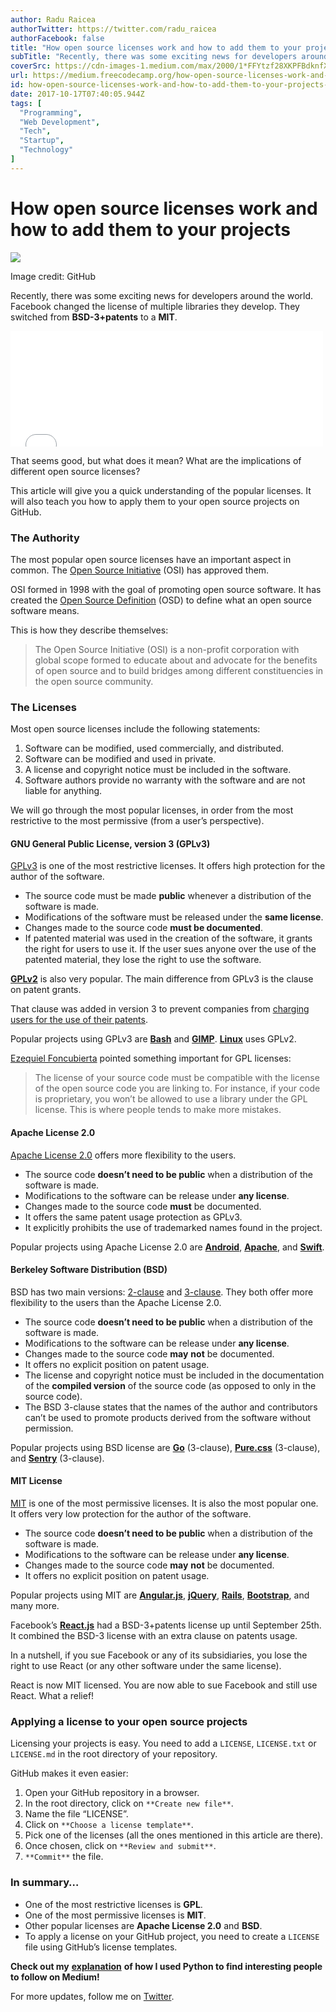 ```yaml
---
author: Radu Raicea
authorTwitter: https://twitter.com/radu_raicea
authorFacebook: false
title: "How open source licenses work and how to add them to your projects"
subTitle: "Recently, there was some exciting news for developers around the world. Facebook changed the license of multiple libraries they develop. ..."
coverSrc: https://cdn-images-1.medium.com/max/2000/1*FFYtzf28XKPFBdknfXf-jg.jpeg
url: https://medium.freecodecamp.org/how-open-source-licenses-work-and-how-to-add-them-to-your-projects-34310c3cf94
id: how-open-source-licenses-work-and-how-to-add-them-to-your-projects-34310c3cf94
date: 2017-10-17T07:40:05.944Z
tags: [
  "Programming",
  "Web Development",
  "Tech",
  "Startup",
  "Technology"
]
---
```

# How open source licenses work and how to add them to your projects







![](https://cdn-images-1.medium.com/max/2000/1*FFYtzf28XKPFBdknfXf-jg.jpeg)

Image credit: GitHub







Recently, there was some exciting news for developers around the world. Facebook changed the license of multiple libraries they develop. They switched from **BSD-3+patents** to a **MIT**.





<iframe data-width="500" data-height="185" width="500" height="185" src="/media/4bced36118b0ff8efe3b3c6f1afa39ad?postId=34310c3cf94" data-media-id="4bced36118b0ff8efe3b3c6f1afa39ad" data-thumbnail="https://i.embed.ly/1/image?url=https%3A%2F%2Fpbs.twimg.com%2Fprofile_images%2F446356636710363136%2FOYIaJ1KK_400x400.png&amp;key=a19fcc184b9711e1b4764040d3dc5c07" allowfullscreen="" frameborder="0"></iframe>





That seems good, but what does it mean? What are the implications of different open source licenses?

This article will give you a quick understanding of the popular licenses. It will also teach you how to apply them to your open source projects on GitHub.

### The Authority

The most popular open source licenses have an important aspect in common. The [Open Source Initiative](https://opensource.org/) (OSI) has approved them.

OSI formed in 1998 with the goal of promoting open source software. It has created the [Open Source Definition](https://opensource.org/osd) (OSD) to define what an open source software means.

This is how they describe themselves:

> The Open Source Initiative (OSI) is a non-profit corporation with global scope formed to educate about and advocate for the benefits of open source and to build bridges among different constituencies in the open source community.

### The Licenses

Most open source licenses include the following statements:

1.  Software can be modified, used commercially, and distributed.
2.  Software can be modified and used in private.
3.  A license and copyright notice must be included in the software.
4.  Software authors provide no warranty with the software and are not liable for anything.

We will go through the most popular licenses, in order from the most restrictive to the most permissive (from a user’s perspective).

#### GNU General Public License, version 3 (GPLv3)

[GPLv3](https://www.gnu.org/licenses/gpl-3.0.html) is one of the most restrictive licenses. It offers high protection for the author of the software.

*   The source code must be made **public** whenever a distribution of the software is made.
*   Modifications of the software must be released under the **same license**.
*   Changes made to the source code **must be documented**.
*   If patented material was used in the creation of the software, it grants the right for users to use it. If the user sues anyone over the use of the patented material, they lose the right to use the software.

[**GPLv2**](https://www.gnu.org/licenses/gpl-2.0.html) is also very popular. The main difference from GPLv3 is the clause on patent grants.

That clause was added in version 3 to prevent companies from [charging users for the use of their patents](http://www.nytimes.com/2006/11/22/technology/22soft.html).

Popular projects using GPLv3 are [**Bash**](https://www.gnu.org/software/bash/) and [**GIMP**](https://www.gimp.org). [**Linux**](https://github.com/torvalds/linux) uses GPLv2.

[Ezequiel Foncubierta](https://medium.com/@ezequiel) pointed something important for GPL licenses:

> The license of your source code must be compatible with the license of the open source code you are linking to. For instance, if your code is proprietary, you won’t be allowed to use a library under the GPL license. This is where people tends to make more mistakes.

#### Apache License 2.0

[Apache License 2.0](https://www.apache.org/licenses/LICENSE-2.0) offers more flexibility to the users.

*   The source code **doesn’t need to be public** when a distribution of the software is made.
*   Modifications to the software can be release under **any license**.
*   Changes made to the source code **must** be documented.
*   It offers the same patent usage protection as GPLv3.
*   It explicitly prohibits the use of trademarked names found in the project.

Popular projects using Apache License 2.0 are [**Android**](https://github.com/aosp-mirror/platform_system_core/blob/master/NOTICE), [**Apache**](https://httpd.apache.org), and [**Swift**](https://github.com/apple/swift).

#### Berkeley Software Distribution (BSD)

BSD has two main versions: [2-clause](https://opensource.org/licenses/BSD-2-Clause) and [3-clause](https://opensource.org/licenses/BSD-3-Clause). They both offer more flexibility to the users than the Apache License 2.0.

*   The source code **doesn’t need to be public** when a distribution of the software is made.
*   Modifications to the software can be release under **any license**.
*   Changes made to the source code **may** **not** be documented.
*   It offers no explicit position on patent usage.
*   The license and copyright notice must be included in the documentation of the **compiled version** of the source code (as opposed to only in the source code).
*   The BSD 3-clause states that the names of the author and contributors can’t be used to promote products derived from the software without permission.

Popular projects using BSD license are [**Go**](https://github.com/golang/go) (3-clause), [**Pure.css**](https://github.com/yahoo/pure) (3-clause), and [**Sentry**](https://github.com/getsentry/sentry) (3-clause).

#### MIT License

[MIT](https://mit-license.org) is one of the most permissive licenses. It is also the most popular one. It offers very low protection for the author of the software.

*   The source code **doesn’t need to be public** when a distribution of the software is made.
*   Modifications to the software can be release under **any license**.
*   Changes made to the source code **may** **not** be documented.
*   It offers no explicit position on patent usage.

Popular projects using MIT are [**Angular.js**](https://github.com/angular/angular.js), [**jQuery**](https://github.com/jquery/jquery), [**Rails**](https://github.com/rails/rails), [**Bootstrap**](https://github.com/twbs/bootstrap), and many more.

Facebook’s [**React.js**](https://github.com/facebook/react) had a BSD-3+patents license up until September 25th. It combined the BSD-3 license with an extra clause on patents usage.

In a nutshell, if you sue Facebook or any of its subsidiaries, you lose the right to use React (or any other software under the same license).

React is now MIT licensed. You are now able to sue Facebook and still use React. What a relief!

### Applying a license to your open source projects

Licensing your projects is easy. You need to add a `LICENSE`, `LICENSE.txt` or `LICENSE.md` in the root directory of your repository.

GitHub makes it even easier:

1.  Open your GitHub repository in a browser.
2.  In the root directory, click on `**Create new file**`.
3.  Name the file “LICENSE”.
4.  Click on `**Choose a license template**`.
5.  Pick one of the licenses (all the ones mentioned in this article are there).
6.  Once chosen, click on `**Review and submit**`.
7.  `**Commit**` the file.

### In summary…

*   One of the most restrictive licenses is **GPL**.
*   One of the most permissive licenses is **MIT**.
*   Other popular licenses are **Apache License 2.0** and **BSD**.
*   To apply a license on your GitHub project, you need to create a `LICENSE` file using GitHub’s license templates.

**Check out my** [**explanation**](https://medium.freecodecamp.org/how-i-used-python-to-find-interesting-people-on-medium-be9261b924b0) **of how I used Python to find interesting people to follow on Medium!**

For more updates, follow me on [Twitter](https://twitter.com/radu_raicea).








